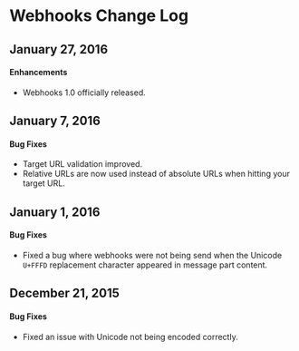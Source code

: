 # Webhooks Change Log

## January 27, 2016

#### Enhancements

* Webhooks 1.0 officially released.

## January 7, 2016

#### Bug Fixes

* Target URL validation improved.
* Relative URLs are now used instead of absolute URLs when hitting your target URL.

## January 1, 2016

#### Bug Fixes

* Fixed a bug where webhooks were not being send when the Unicode `U+FFFD` replacement character appeared in message part content.

## December 21, 2015

#### Bug Fixes

* Fixed an issue with Unicode not being encoded correctly.
